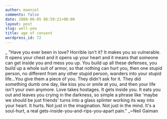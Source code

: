 ```yaml
---
author: maeniel
comments: false
date: 2008-06-05 06:59:21+00:00
layout: post
slug: well-yea
title: age of consent
wordpress_id: 72
---
```


_ "Have you ever been in love? Horrible isn't it? It makes you so vulnerable. It opens your chest and it opens up your heart and it means that someone can get inside you and mess you up. You build up all these defenses, you build up a whole suit of armor, so that nothing can hurt you, then one stupid person, no different from any other stupid person, wanders into your stupid life...You give them a piece of you. They didn't ask for it. They did something dumb one day, like kiss you or smile at you, and then your life isn't your own anymore. Love takes hostages. It gets inside you. It eats you out and leaves you crying in the darkness, so simple a phrase like 'maybe we should be just friends' turns into a glass splinter working its way into your heart. It hurts. Not just in the imagination. Not just in the mind. It's a soul-hurt, a real gets-inside-you-and-rips-you-apart pain."
_~Neil Gaiman
